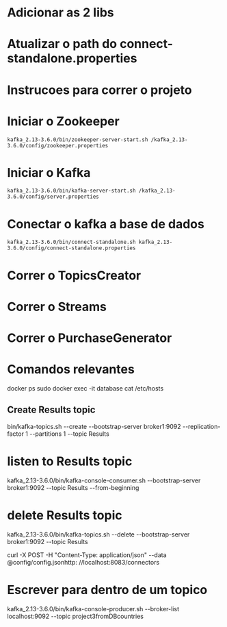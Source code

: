 # Adicionar as 2 libs
# Atualizar o path do connect-standalone.properties

# Instrucoes para correr o projeto

# Iniciar o Zookeeper
```kafka_2.13-3.6.0/bin/zookeeper-server-start.sh /kafka_2.13-3.6.0/config/zookeeper.properties```

# Iniciar o Kafka
```kafka_2.13-3.6.0/bin/kafka-server-start.sh /kafka_2.13-3.6.0/config/server.properties```

# Conectar o kafka a base de dados
``` kafka_2.13-3.6.0/bin/connect-standalone.sh kafka_2.13-3.6.0/config/connect-standalone.properties ```

# Correr o TopicsCreator

# Correr o Streams

# Correr o PurchaseGenerator


# Comandos relevantes
docker ps
sudo docker exec -it database cat /etc/hosts




## Create Results topic
bin/kafka-topics.sh --create --bootstrap-server broker1:9092 --replication-factor 1 --partitions 1 --topic Results

# listen to Results topic
kafka_2.13-3.6.0/bin/kafka-console-consumer.sh --bootstrap-server broker1:9092 --topic Results --from-beginning

# delete Results topic
kafka_2.13-3.6.0/bin/kafka-topics.sh --delete --bootstrap-server broker1:9092 --topic Results


curl -X POST -H "Content-Type: application/json" --data @config/config.jsonhttp: //localhost:8083/connectors

# Escrever para dentro de um topico
kafka_2.13-3.6.0/bin/kafka-console-producer.sh --broker-list localhost:9092 --topic project3fromDBcountries


